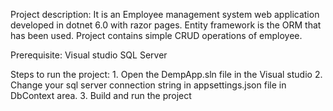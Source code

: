 Project description:
    It is an Employee management system web application developed in dotnet 6.0 with razor pages. 
    Entity framework is the ORM that has been used. 
    Project contains simple CRUD operations of employee.
    
Prerequisite:
    Visual studio
    SQL Server

Steps to run the project:
    1. Open the DempApp.sln file in the Visual studio
    2. Change your sql server connection string in appsettings.json file in DbContext area.
    3. Build and run the project
   
